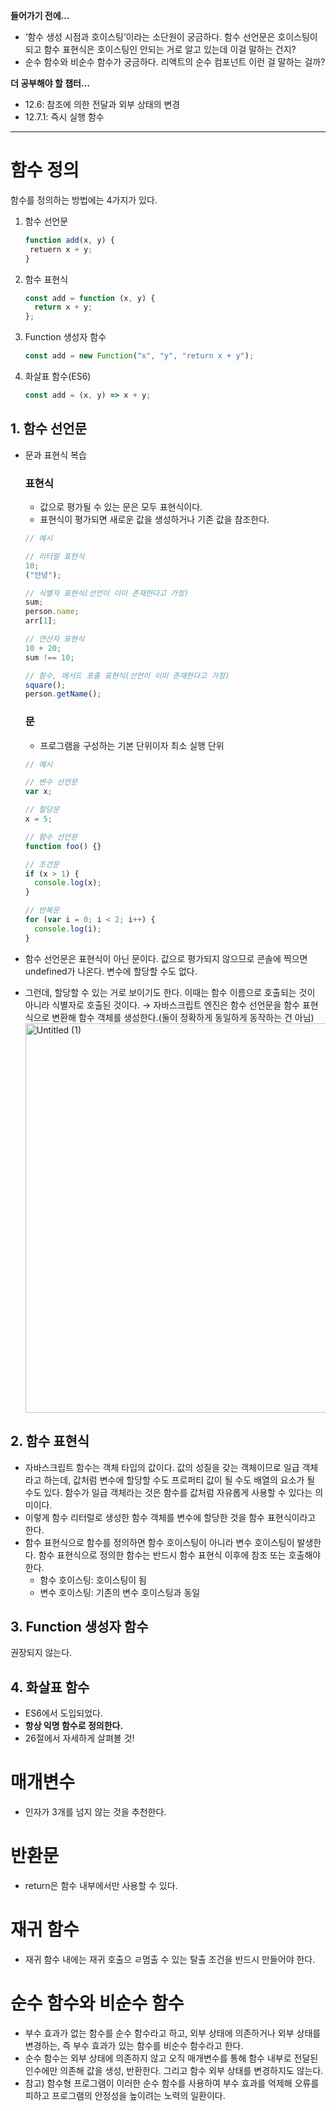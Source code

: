 **들어가기 전에…**

- ‘함수 생성 시점과 호이스팅’이라는 소단원이 궁금하다. 함수 선언문은 호이스팅이 되고 함수 표현식은 호이스팅인 안되는 거로 알고 있는데 이걸 말하는 건지?
- 순수 함수와 비순수 함수가 궁금하다. 리액트의 순수 컴포넌트 이런 걸 말하는 걸까?

**더 공부해야 할 챕터…**

- 12.6: 참조에 의한 전달과 외부 상태의 변경
- 12.7.1: 즉시 실행 함수

---

# 함수 정의

함수를 정의하는 방법에는 4가지가 있다.

1. 함수 선언문

   ```jsx
   function add(x, y) {
   	retuern x + y;
   }
   ```

2. 함수 표현식

   ```jsx
   const add = function (x, y) {
     return x + y;
   };
   ```

3. Function 생성자 함수

   ```jsx
   const add = new Function("x", "y", "return x + y");
   ```

4. 화살표 함수(ES6)

   ```jsx
   const add = (x, y) => x + y;
   ```

## 1. 함수 선언문

- 문과 표현식 복습

  ### 표현식

  - 값으로 평가될 수 있는 문은 모두 표현식이다.
  - 표현식이 평가되면 새로운 값을 생성하거나 기존 값을 참조한다.

  ```jsx
  // 예시

  // 리터럴 표현식
  10;
  ("안녕");

  // 식별자 표현식(선언이 이미 존재한다고 가정)
  sum;
  person.name;
  arr[1];

  // 연산자 표현식
  10 + 20;
  sum !== 10;

  // 함수, 메서드 포출 표현식(선언이 이미 존재한다고 가정)
  square();
  person.getName();
  ```

  ### 문

  - 프로그램을 구성하는 기본 단위이자 최소 실행 단위

  ```jsx
  // 예시

  // 변수 선언문
  var x;

  // 할당문
  x = 5;

  // 함수 선언문
  function foo() {}

  // 조건문
  if (x > 1) {
    console.log(x);
  }

  // 반복문
  for (var i = 0; i < 2; i++) {
    console.log(i);
  }
  ```

- 함수 선언문은 표현식이 아닌 문이다. 값으로 평가되지 않으므로 콘솔에 찍으면 undefined가 나온다. 변수에 할당할 수도 없다.
- 그런데, 할당할 수 있는 거로 보이기도 한다. 이때는 함수 이름으로 호출되는 것이 아니라 식별자로 호출된 것이다. → 자바스크립트 엔진은 함수 선언문을 함수 표현식으로 변환해 함수 객체를 생성한다.(둘이 정확하게 동일하게 동작하는 건 아님)
  <img width="623" alt="Untitled (1)" src="https://github.com/biyamn/modern-JS-deepDive-study/assets/101965666/d11be483-a2c8-402f-94fb-91314a148884">

## 2. 함수 표현식

- 자바스크립트 함수는 객체 타입의 값이다. 값의 성질을 갖는 객체이므로 일급 객체라고 하는데, 값처럼 변수에 할당할 수도 프로퍼티 값이 될 수도 배열의 요소가 될 수도 있다. 함수가 일급 객체라는 것은 함수를 값처럼 자유롭게 사용할 수 있다는 의미이다.
- 이렇게 함수 리터럴로 생성한 함수 객체를 변수에 할당한 것을 함수 표현식이라고 한다.
- 함수 표현식으로 함수를 정의하면 함수 호이스팅이 아니라 변수 호이스팅이 발생한다. 함수 표현식으로 정의한 함수는 반드시 함수 표현식 이후에 참조 또는 호출해야 한다.
  - 함수 호이스팅: 호이스팅이 됨
  - 변수 호이스팅: 기존의 변수 호이스팅과 동일

## 3. Function 생성자 함수

권장되지 않는다.

## 4. 화살표 함수

- ES6에서 도입되었다.
- **항상 익명 함수로 정의한다.**
- 26절에서 자세하게 살펴볼 것!

# 매개변수

- 인자가 3개를 넘지 않는 것을 추천한다.

# 반환문

- return은 함수 내부에서만 사용할 수 있다.

# 재귀 함수

- 재귀 함수 내에는 재귀 호출으 ㄹ멈출 수 있는 탈출 조건을 반드시 만들어야 한다.

# 순수 함수와 비순수 함수

- 부수 효과가 없는 함수를 순수 함수라고 하고, 외부 상태에 의존하거나 외부 상태를 변경하는, 즉 부수 효과가 있는 함수를 비순수 함수라고 한다.
- 순수 함수는 외부 상태에 의존하지 않고 오직 매개변수를 통해 함수 내부로 전달된 인수에만 의존해 값을 생성, 반환한다. 그리고 함수 외부 상태를 변경하지도 않는다.
- 참고) 함수형 프로그램이 이러한 순수 함수를 사용하여 부수 효과를 억제해 오류를 피하고 프로그램의 안정성을 높이려는 노력의 일환이다.
